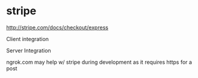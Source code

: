 # stripe 


http://stripe.com/docs/checkout/express

Client integration

Server Integration

ngrok.com may help w/ stripe during development as it requires https for a post

